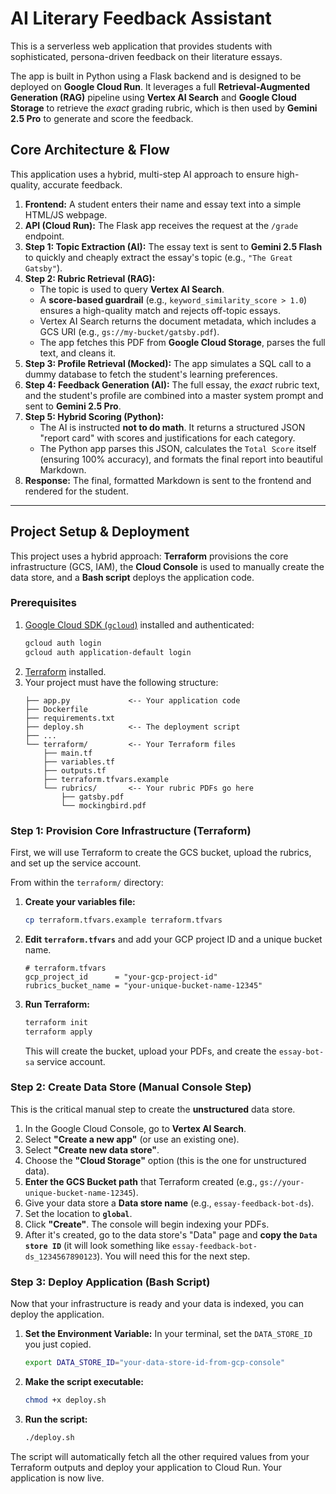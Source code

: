 # AI Literary Feedback Assistant

This is a serverless web application that provides students with sophisticated, persona-driven feedback on their literature essays.

The app is built in Python using a Flask backend and is designed to be deployed on **Google Cloud Run**. It leverages a full **Retrieval-Augmented Generation (RAG)** pipeline using **Vertex AI Search** and **Google Cloud Storage** to retrieve the *exact* grading rubric, which is then used by **Gemini 2.5 Pro** to generate and score the feedback.

## Core Architecture & Flow

This application uses a hybrid, multi-step AI approach to ensure high-quality, accurate feedback.

1.  **Frontend:** A student enters their name and essay text into a simple HTML/JS webpage.
2.  **API (Cloud Run):** The Flask app receives the request at the `/grade` endpoint.
3.  **Step 1: Topic Extraction (AI):** The essay text is sent to **Gemini 2.5 Flash** to quickly and cheaply extract the essay's topic (e.g., `"The Great Gatsby"`).
4.  **Step 2: Rubric Retrieval (RAG):**
    * The topic is used to query **Vertex AI Search**.
    * A **score-based guardrail** (e.g., `keyword_similarity_score > 1.0`) ensures a high-quality match and rejects off-topic essays.
    * Vertex AI Search returns the document metadata, which includes a GCS URI (e.g., `gs://my-bucket/gatsby.pdf`).
    * The app fetches this PDF from **Google Cloud Storage**, parses the full text, and cleans it.
5.  **Step 3: Profile Retrieval (Mocked):** The app simulates a SQL call to a dummy database to fetch the student's learning preferences.
6.  **Step 4: Feedback Generation (AI):** The full essay, the *exact* rubric text, and the student's profile are combined into a master system prompt and sent to **Gemini 2.5 Pro**.
7.  **Step 5: Hybrid Scoring (Python):**
    * The AI is instructed **not to do math**. It returns a structured JSON "report card" with scores and justifications for each category.
    * The Python app parses this JSON, calculates the `Total Score` itself (ensuring 100% accuracy), and formats the final report into beautiful Markdown.
8.  **Response:** The final, formatted Markdown is sent to the frontend and rendered for the student.

---

## Project Setup & Deployment

This project uses a hybrid approach: **Terraform** provisions the core infrastructure (GCS, IAM), the **Cloud Console** is used to manually create the data store, and a **Bash script** deploys the application code.

### Prerequisites

1.  [Google Cloud SDK (`gcloud`)](https://cloud.google.com/sdk/docs/install) installed and authenticated:
    ```bash
    gcloud auth login
    gcloud auth application-default login
    ```
2.  [Terraform](https://developer.hashicorp.com/terraform/tutorials/aws-get-started/install-cli) installed.
3.  Your project must have the following structure:
    ```
    ├── app.py             <-- Your application code
    ├── Dockerfile
    ├── requirements.txt
    ├── deploy.sh          <-- The deployment script
    ├── ...
    └── terraform/         <-- Your Terraform files
        ├── main.tf
        ├── variables.tf
        ├── outputs.tf
        ├── terraform.tfvars.example
        └── rubrics/       <-- Your rubric PDFs go here
            ├── gatsby.pdf
            └── mockingbird.pdf
    ```
### Step 1: Provision Core Infrastructure (Terraform)

First, we will use Terraform to create the GCS bucket, upload the rubrics, and set up the service account.

From within the `terraform/` directory:

1.  **Create your variables file:**
    ```bash
    cp terraform.tfvars.example terraform.tfvars
    ```
2.  **Edit `terraform.tfvars`** and add your GCP project ID and a unique bucket name.
    ```hcl
    # terraform.tfvars
    gcp_project_id      = "your-gcp-project-id"
    rubrics_bucket_name = "your-unique-bucket-name-12345"
    ```
3.  **Run Terraform:**
    ```bash
    terraform init
    terraform apply
    ```
    This will create the bucket, upload your PDFs, and create the `essay-bot-sa` service account.
    
### Step 2: Create Data Store (Manual Console Step)

This is the critical manual step to create the **unstructured** data store.

1.  In the Google Cloud Console, go to **Vertex AI Search**.
2.  Select **"Create a new app"** (or use an existing one).
3.  Select **"Create new data store"**.
4.  Choose the **"Cloud Storage"** option (this is the one for unstructured data).
5.  **Enter the GCS Bucket path** that Terraform created (e.g., `gs://your-unique-bucket-name-12345`).
6.  Give your data store a **Data store name** (e.g., `essay-feedback-bot-ds`).
7.  Set the location to **`global`**.
8.  Click **"Create"**. The console will begin indexing your PDFs.
9.  After it's created, go to the data store's "Data" page and **copy the `Data store ID`** (it will look something like `essay-feedback-bot-ds_1234567890123`). You will need this for the next step.

### Step 3: Deploy Application (Bash Script)

Now that your infrastructure is ready and your data is indexed, you can deploy the application.

1.  **Set the Environment Variable:** In your terminal, set the `DATA_STORE_ID` you just copied.
    ```bash
    export DATA_STORE_ID="your-data-store-id-from-gcp-console"
    ```
2.  **Make the script executable:**
    ```bash
    chmod +x deploy.sh
    ```
3.  **Run the script:**
    ```bash
    ./deploy.sh
    ```
The script will automatically fetch all the other required values from your Terraform outputs and deploy your application to Cloud Run. Your application is now live.